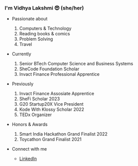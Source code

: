 
### I'm Vidhya Lakshmi 😎 (she/her)

* Passionate about
  1. Computers & Technology
  2. Reading books & comics
  3. Problem Solving
  4. Travel

* Currently 
  1. Senior BTech Computer Science and Business Systems
  2. SheCode Foundation Scholar
  3. Invact Finance Professional Apprentice

* Previously 
  1. Invact Finance Assosiate Apprentice
  2. SheFi Scholar 2023
  3. G20 Startup20X Vice President
  4. Kode With Klossy Scholar 2022
  5. TEDx Organizer

* Honors & Awards
  1. Smart India Hackathon Grand Finalist 2022
  2. Toycathon Grand Finalist 2021

* Connect with me
  * [LinkedIn](https://www.linkedin.com/in/vidhya-l-1aaab61b90/)


